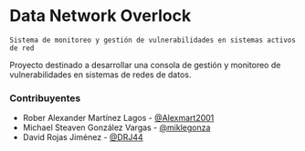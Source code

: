 # Data Network Overlock
``Sistema de monitoreo y gestión de vulnerabilidades en sistemas activos de red``

Proyecto destinado a desarrollar una consola de gestión y monitoreo de vulnerabilidades en sistemas de redes de datos.

### Contribuyentes
* Rober Alexander Martínez Lagos - [@Alexmart2001](https://github.com/Alexmart2001)
* Michael Steaven González Vargas - [@miklegonza](https://github.com/miklegonza)
* David Rojas Jiménez - [@DRJ44](https://github.com/DRJ44)

